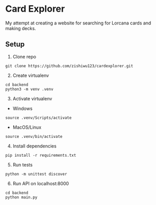 # Card Explorer
My attempt at creating a website for searching for Lorcana cards and making decks.

## Setup
1. Clone repo
```
git clone https://github.com/zishiwu123/cardexplorer.git
```

2. Create virtualenv
```
cd backend
python3 -m venv .venv
```

3. Activate virtualenv
- Windows
```
source .venv/Scripts/activate
```

- MacOS/Linux
```
source .venv/bin/activate
```

4. Install dependencies
```
pip install -r requirements.txt
```

5. Run tests
```
python -m unittest discover
```

6. Run API on localhost:8000
```
cd backend
python main.py
```
